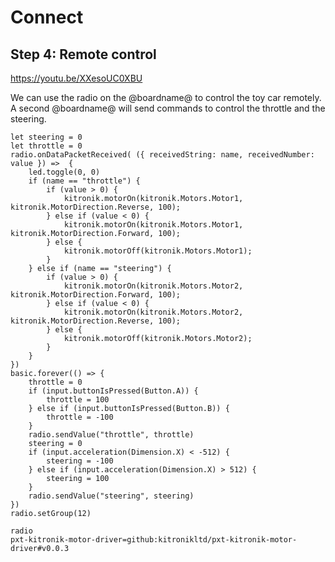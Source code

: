 # Connect

## Step 4: Remote control

https://youtu.be/XXesoUC0XBU

We can use the radio on the @boardname@ to control the toy car remotely. A second @boardname@ will send commands to control the throttle and the steering.

```blocks-ignore
let steering = 0
let throttle = 0
radio.onDataPacketReceived( ({ receivedString: name, receivedNumber: value }) =>  {
    led.toggle(0, 0)
    if (name == "throttle") {
        if (value > 0) {
            kitronik.motorOn(kitronik.Motors.Motor1, kitronik.MotorDirection.Reverse, 100);
        } else if (value < 0) {
            kitronik.motorOn(kitronik.Motors.Motor1, kitronik.MotorDirection.Forward, 100);
        } else {
            kitronik.motorOff(kitronik.Motors.Motor1);
        }
    } else if (name == "steering") {
        if (value > 0) {
            kitronik.motorOn(kitronik.Motors.Motor2, kitronik.MotorDirection.Forward, 100);
        } else if (value < 0) {
            kitronik.motorOn(kitronik.Motors.Motor2, kitronik.MotorDirection.Reverse, 100);
        } else {
            kitronik.motorOff(kitronik.Motors.Motor2);
        }
    }
})
basic.forever(() => {
    throttle = 0
    if (input.buttonIsPressed(Button.A)) {
        throttle = 100
    } else if (input.buttonIsPressed(Button.B)) {
        throttle = -100
    }
    radio.sendValue("throttle", throttle)
    steering = 0
    if (input.acceleration(Dimension.X) < -512) {
        steering = -100
    } else if (input.acceleration(Dimension.X) > 512) {
        steering = 100
    }
    radio.sendValue("steering", steering)
})
radio.setGroup(12)
```

```package
radio
pxt-kitronik-motor-driver=github:kitronikltd/pxt-kitronik-motor-driver#v0.0.3
```